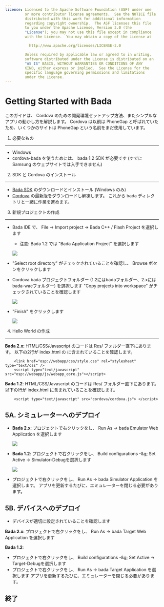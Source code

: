 ```yaml
---
license: Licensed to the Apache Software Foundation (ASF) under one
         or more contributor license agreements.  See the NOTICE file
         distributed with this work for additional information
         regarding copyright ownership.  The ASF licenses this file
         to you under the Apache License, Version 2.0 (the
         "License"); you may not use this file except in compliance
         with the License.  You may obtain a copy of the License at

           http://www.apache.org/licenses/LICENSE-2.0

         Unless required by applicable law or agreed to in writing,
         software distributed under the License is distributed on an
         "AS IS" BASIS, WITHOUT WARRANTIES OR CONDITIONS OF ANY
         KIND, either express or implied.  See the License for the
         specific language governing permissions and limitations
         under the License.
---
```


Getting Started with Bada
=========================

このガイドは、 Cordova のための開発環境セットアップ方法、またシンプルなアプリの動かし方を解説します。 Cordova は以前は PhoneGap と呼ばれていたため、いくつかのサイトは PhoneGap という名前をまだ使用しています。

1. 必要なもの
---------------

- Windows
- cordova-bada を使うためには、 bada 1.2 SDK が必要です (すでに Samsung のウェブサイトでは入手できません)

2. SDK と Cordova のインストール
-------------------------

- [Bada SDK](http://developer.bada.com) のダウンロードとインストール (Windows のみ)
- [Cordova](http://phonegap.com/download) の最新版をダウンロードし解凍します。 これから bada ディレクトリと一緒に作業を進めます。


3. 新規プロジェクトの作成
--------------------
- Bada IDE で、 File -> Import project -> Bada C++ / Flash Project を選択します
    - 注意: Bada 1.2 では "Bada Application Project" を選択します

    ![](img/guide/getting-started/bada/import_bada_project.png)

- "Select root directory" がチェックされていることを確認し、 Browse ボタンをクリックします
- Cordova bada プロジェクトフォルダー (1.2にはbadaフォルダー、2.xにはbada-wacフォルダー) を選択します "Copy projects into workspace" がチェックされていることを確認します

    ![](img/guide/getting-started/bada/import_bada_project.png)

- "Finish" をクリックします

    ![](img/guide/getting-started/bada/bada_project.png)

4. Hello World の作成
--------------

**Bada 2.x**: HTML/CSS/Javascript のコードは Res/ フォルダー直下にあります。 以下の2行が index.html の <head> に含まれていることを確認します。


        <link href="osp://webapp/css/style.css" rel="stylesheet" type="text/css" />
        <script type="text/javascript" src="osp://webapp/js/webapp_core.js"></script>

**Bada 1.2**: HTML/CSS/Javascript のコードは Res/ フォルダー直下にあります。 以下の行が index.html に含まれていることを確認します。

        <script type="text/javascript" src="cordova/cordova.js"> </script>

5A. シミュレーターへのデプロイ
-----------------------

- **Bada 2.x**: プロジェクトで右クリックをし、 Run As -&gt; bada Emulator Web Application を選択します

    ![](img/guide/getting-started/bada/bada_1_run.png)

- **Bada 1.2**: プロジェクトで右クリックをし、 Build configurations -&g; Set Active -&gt; Simulator-Debugを選択します

    ![](img/guide/getting-started/bada/bada_set_target.png)

- プロジェクトで右クリックをし、 Run As -&gt; bada Simulator Application を選択します。 アプリを更新するたびに、エミュレーターを閉じる必要があります。

5B. デバイスへのデプロイ
--------------------

- デバイスが適切に設定されていることを確認します

**Bada 2.x**: プロジェクトで右クリックをし、 Run As -&gt; bada Target Web Application を選択します

**Bada 1.2**:
- プロジェクトで右クリックをし、 Build configurations -&g; Set Active -> Target-Debugを選択します
- プロジェクトで右クリックをし、 Run As -> bada Target Application を選択します アプリを更新するたびに、エミュレーターを閉じる必要があります。


終了
-----

